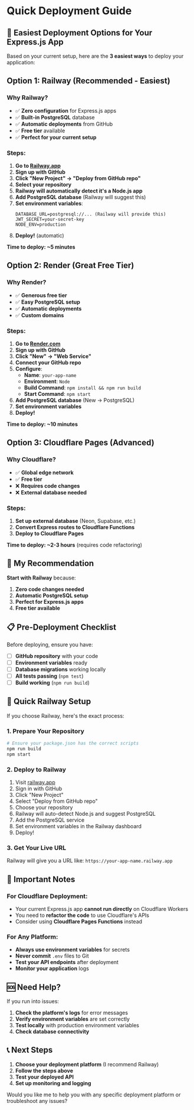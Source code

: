 # Quick Deployment Guide

## 🚀 Easiest Deployment Options for Your Express.js App

Based on your current setup, here are the **3 easiest ways** to deploy your application:

## Option 1: Railway (Recommended - Easiest)

### Why Railway?
- ✅ **Zero configuration** for Express.js apps
- ✅ **Built-in PostgreSQL** database
- ✅ **Automatic deployments** from GitHub
- ✅ **Free tier** available
- ✅ **Perfect for your current setup**

### Steps:
1. **Go to [Railway.app](https://railway.app)**
2. **Sign up with GitHub**
3. **Click "New Project" → "Deploy from GitHub repo"**
4. **Select your repository**
5. **Railway will automatically detect it's a Node.js app**
6. **Add PostgreSQL database** (Railway will suggest this)
7. **Set environment variables**:
   ```
   DATABASE_URL=postgresql://... (Railway will provide this)
   JWT_SECRET=your-secret-key
   NODE_ENV=production
   ```
8. **Deploy!** (automatic)

**Time to deploy: ~5 minutes**

## Option 2: Render (Great Free Tier)

### Why Render?
- ✅ **Generous free tier**
- ✅ **Easy PostgreSQL setup**
- ✅ **Automatic deployments**
- ✅ **Custom domains**

### Steps:
1. **Go to [Render.com](https://render.com)**
2. **Sign up with GitHub**
3. **Click "New" → "Web Service"**
4. **Connect your GitHub repo**
5. **Configure**:
   - **Name**: `your-app-name`
   - **Environment**: `Node`
   - **Build Command**: `npm install && npm run build`
   - **Start Command**: `npm start`
6. **Add PostgreSQL database** (New → PostgreSQL)
7. **Set environment variables**
8. **Deploy!**

**Time to deploy: ~10 minutes**

## Option 3: Cloudflare Pages (Advanced)

### Why Cloudflare?
- ✅ **Global edge network**
- ✅ **Free tier**
- ❌ **Requires code changes**
- ❌ **External database needed**

### Steps:
1. **Set up external database** (Neon, Supabase, etc.)
2. **Convert Express routes to Cloudflare Functions**
3. **Deploy to Cloudflare Pages**

**Time to deploy: ~2-3 hours** (requires code refactoring)

## 🎯 My Recommendation

**Start with Railway** because:
1. **Zero code changes needed**
2. **Automatic PostgreSQL setup**
3. **Perfect for Express.js apps**
4. **Free tier available**

## 📋 Pre-Deployment Checklist

Before deploying, ensure you have:

- [ ] **GitHub repository** with your code
- [ ] **Environment variables** ready
- [ ] **Database migrations** working locally
- [ ] **All tests passing** (`npm test`)
- [ ] **Build working** (`npm run build`)

## 🔧 Quick Railway Setup

If you choose Railway, here's the exact process:

### 1. Prepare Your Repository
```bash
# Ensure your package.json has the correct scripts
npm run build
npm start
```

### 2. Deploy to Railway
1. Visit [railway.app](https://railway.app)
2. Sign in with GitHub
3. Click "New Project"
4. Select "Deploy from GitHub repo"
5. Choose your repository
6. Railway will auto-detect Node.js and suggest PostgreSQL
7. Add the PostgreSQL service
8. Set environment variables in the Railway dashboard
9. Deploy!

### 3. Get Your Live URL
Railway will give you a URL like: `https://your-app-name.railway.app`

## 🚨 Important Notes

### For Cloudflare Deployment:
- Your current Express.js app **cannot run directly** on Cloudflare Workers
- You need to **refactor the code** to use Cloudflare's APIs
- Consider using **Cloudflare Pages Functions** instead

### For Any Platform:
- **Always use environment variables** for secrets
- **Never commit** `.env` files to Git
- **Test your API endpoints** after deployment
- **Monitor your application** logs

## 🆘 Need Help?

If you run into issues:

1. **Check the platform's logs** for error messages
2. **Verify environment variables** are set correctly
3. **Test locally** with production environment variables
4. **Check database connectivity**

## 📞 Next Steps

1. **Choose your deployment platform** (I recommend Railway)
2. **Follow the steps above**
3. **Test your deployed API**
4. **Set up monitoring and logging**

Would you like me to help you with any specific deployment platform or troubleshoot any issues?
